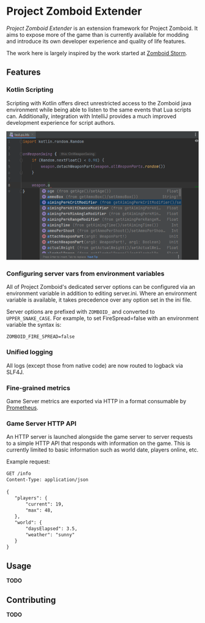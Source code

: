 # Project Zomboid Extender

_Project Zomboid Extender_ is an extension framework for Project Zomboid. It aims to expose more of the game than is
currently available for modding and introduce its own developer experience and quality of life features.

The work here is largely inspired by the work started at [Zomboid Storm](https://github.com/pzstorm/storm).

## Features


### Kotlin Scripting

Scripting with Kotlin offers direct unrestricted access to the Zomboid java environment while being able to listen to the same events that Lua scripts can. Additionally, integration with IntelliJ provides a much improved development experience for script authors.

![Kotlin Scripting offers enhanced code assistance](https://github.com/pz-extender/extender/blob/master/media/kotlin-scripting-code-assistance.png?raw=true)

### Configuring server vars from environment variables

All of Project Zomboid's dedicated server options can be configured via an environment variable in addition to editing
server.ini. Where an environment variable is available, it takes precedence over any option set in the ini file.

Server options are prefixed with `ZOMBOID_` and converted to `UPPER_SNAKE_CASE`. For example, to set FireSpread=false
with an environment variable the syntax is:

```
ZOMBOID_FIRE_SPREAD=false
```

### Unified logging

All logs (except those from native code) are now routed to logback via SLF4J.

### Fine-grained metrics

Game Server metrics are exported via HTTP in a format consumable by [Prometheus](https://prometheus.io/).

### Game Server HTTP API

An HTTP server is launched alongside the game server to server requests to a simple HTTP API that responds with
information on the game. This is currently limited to basic information such as world date, players online, etc.

Example request:

```http request
GET /info
Content-Type: application/json

{
   "players": {
       "current": 19,
       "max": 48,
   },
   "world": {
       "daysElapsed": 3.5,
       "weather": "sunny"
   }
}
```

## Usage

**TODO**

## Contributing

**TODO**